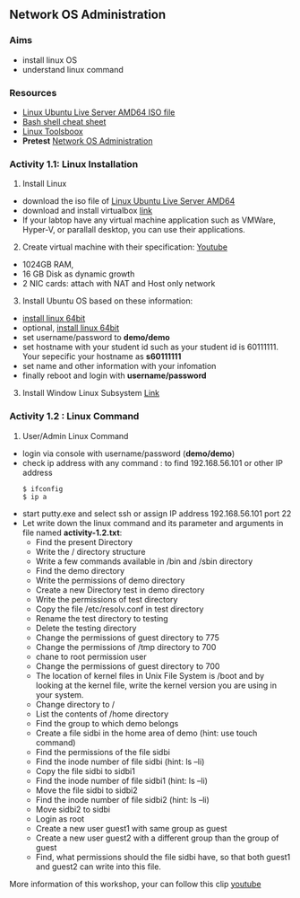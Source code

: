 ## __Network OS Administration__
### __Aims__
- install linux OS
- understand linux command
### __Resources__
- [Linux Ubuntu Live Server AMD64 ISO file](http://mirrors.bangmod.cloud/ubuntu-release/18.04.2/ubuntu-18.04.2-live-server-amd64.iso)
- [Bash shell cheat sheet](https://learncodethehardway.org/unix/bash_cheat_sheet.pdf)
- [Linux Toolsboox](http://cb.vu/unixtoolbox.pdf)
- __Pretest__ [Network OS Administration](https://tinyurl.com/network-os-pretest)

### __Activity 1.1__: Linux Installation

1. Install Linux
- download the iso file of [Linux Ubuntu Live Server AMD64 ](http://mirrors.bangmod.cloud/ubuntu-release/18.04.2/ubuntu-18.04.2-live-server-amd64.iso)
- download and install virtualbox [link](https://www.virtualbox.org/wiki/Downloads)
- If your labtop have any virtual machine application such as VMWare, Hyper-V, or parallall desktop, you can use their applications.
2. Create virtual machine with their specification: [Youtube](https://youtu.be/3gvuz9tD85c?t=35)
- 1024GB RAM, 
- 16 GB Disk as dynamic growth
- 2 NIC cards: attach with NAT and Host only network
3.  Install Ubuntu OS based on these information: 
- [install linux 64bit](https://youtu.be/3gvuz9tD85c?t=414)
-  optional, [install linux 64bit](https://youtu.be/3gvuz9tD85c?t=600)
- set username/password to __demo/demo__
- set hostname with your student id such as your student id is 60111111. Your sepecific your hostname as __s60111111__
- set name and other information with your infomation
- finally reboot and login with __username/password__

3. Install Window Linux Subsystem 
[Link](https://www.maketecheasier.com/install-linux-subsystem-for-windows10)
### __Activity 1.2__ : Linux Command

1. User/Admin Linux Command   
- login via console with username/password (__demo/demo__)
- check ip address with any command : to find 192.168.56.101 or other IP address
    ``` shell 
    $ ifconfig
    $ ip a 
    ````
- start putty.exe and select ssh or assign IP address 192.168.56.101 port 22
- Let write down the linux command and its parameter and arguments in file named __activity-1.2.txt__:
    + Find the present Directory
    + Write the / directory structure
    + Write a few commands available in /bin and /sbin directory
    + Find the demo directory
    + Write the permissions of demo directory
    + Create a new Directory test in demo directory
    + Write the permissions of test directory
    + Copy the file /etc/resolv.conf in test directory
    + Rename the test directory to testing
    + Delete the testing directory
    + Change the permissions of guest directory to 775
    + Change the permissions of /tmp directory to 700
    + chane to root permission user
    + Change the permissions of guest directory to 700
    + The location of kernel files in Unix File System is /boot and by looking at the kernel file, write the kernel version you are using in your system.
    + Change directory to /
    + List the contents of /home directory
    + Find the group to which demo belongs
    + Create a file sidbi in the home area of demo (hint: use touch command)
    + Find the permissions of the file sidbi
    + Find the inode number of file sidbi (hint: ls –li)
    + Copy the file sidbi to sidbi1
    + Find the inode number of file sidbi1 (hint: ls –li)
    + Move the file sidbi to sidbi2
    + Find the inode number of file sidbi2 (hint: ls –li)
    + Move sidbi2 to sidbi
    + Login as root
    + Create a new user guest1 with same group as guest  
    + Create a new user guest2 with a different group than the group of guest  
    + Find, what permissions should the file sidbi have, so that both guest1 and guest2 can write into this file.

More information of this workshop, your can follow this clip [youtube](https://youtu.be/SYwuwlWauJI)
